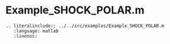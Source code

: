 # Example_SHOCK_POLAR.m

```{eval-rst}
.. literalinclude:: ../../src/examples/Example_SHOCK_POLAR.m
   :language: matlab
   :linenos:
```
